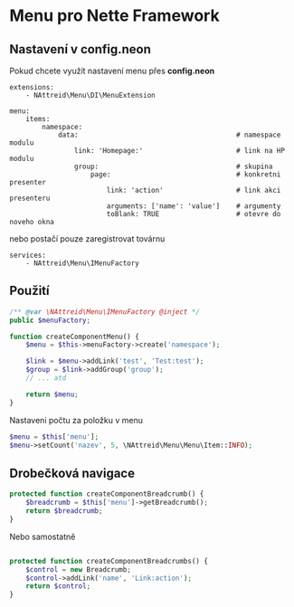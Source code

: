 # Menu pro Nette Framework

## Nastavení v **config.neon**
Pokud chcete využít nastavení menu přes **config.neon**
```neon
extensions:
    - NAttreid\Menu\DI\MenuExtension

menu:
    items:
        namespace:
            data:                                       # namespace modulu
                link: 'Homepage:'                       # link na HP modulu
                group:                                  # skupina
                    page:                               # konkretni presenter
                        link: 'action'                  # link akci presenteru
                        arguments: ['name': 'value']    # argumenty
                        toBlank: TRUE                   # otevre do noveho okna
```

nebo postačí pouze zaregistrovat továrnu

```neon
services:
    - NAttreid\Menu\IMenuFactory
```

## Použití
```php
/** @var \NAttreid\Menu\IMenuFactory @inject */
public $menuFactory;

function createComponentMenu() {
    $menu = $this->menuFactory->create('namespace');

    $link = $menu->addLink('test', 'Test:test');
    $group = $link->addGroup('group');
    // ... atd 

    return $menu;
}
```

Nastaveni počtu za položku v menu
```php
$menu = $this['menu'];
$menu->setCount('nazev', 5, \NAttreid\Menu\Menu\Item::INFO);
```

## Drobečková navigace
```php
protected function createComponentBreadcrumb() {
    $breadcrumb = $this['menu']->getBreadcrumb();
    return $breadcrumb;
}
```

Nebo samostatně
```php

protected function createComponentBreadcrumbs() {
    $control = new Breadcrumb;
    $control->addLink('name', 'Link:action');
    return $control;
}
```